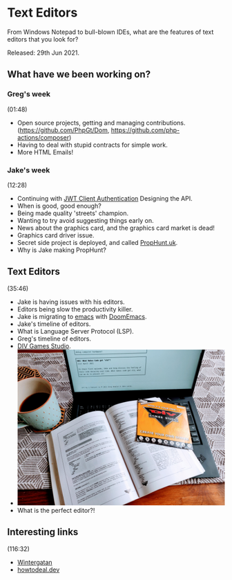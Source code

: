 # Text Editors

From Windows Notepad to bull-blown IDEs, what are the features of text editors that you look for? 

Released: 29th Jun 2021.

## What have we been working on?

### Greg's week

(01:48)

+ Open source projects, getting and managing contributions. (https://github.com/PhpGt/Dom, https://github.com/php-actions/composer)
+ Having to deal with stupid contracts for simple work.
+ More HTML Emails!

### Jake's week

(12:28)

+ Continuing with [JWT Client Authentication](https://www.ibm.com/blogs/security-identity-access/oauth-client-authentication-using-jwt/) Designing the API.
+ When is good, good enough?
+ Being made quality 'streets' champion.
+ Wanting to try avoid suggesting things early on.
+ News about the graphics card, and the graphics card market is dead!
+ Graphics card driver issue.
+ Secret side project is deployed, and called [PropHunt.uk](https://prophunt.uk).
+ Why is Jake making PropHunt?

## Text Editors

(35:46)

+ Jake is having issues with his editors.
+ Editors being slow the productivity killer.
+ Jake is migrating to [emacs](https://www.gnu.org/software/emacs/) with [DoomEmacs](https://github.com/hlissner/doom-emacs).
+ Jake's timeline of editors.
+ What is Language Server Protocol (LSP).
+ Greg's timeline of editors.
+ [DIV Games Studio](https://github.com/DIVGAMES/DIV-Games-Studio).
+ ![DIV Games Studio](img/004-div-games-studio.jpg)
+ What is the perfect editor?!

## Interesting links

(116:32)

+ [Wintergatan](https://www.youtube.com/user/wintergatan2000)
+ [howtodeal.dev](https://www.howtodeal.dev/)
